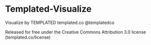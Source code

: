 # Templated-Visualize

Visualize by TEMPLATED
templated.co @templatedco

Released for free under the Creative Commons Attribution 3.0 license (templated.co/license)